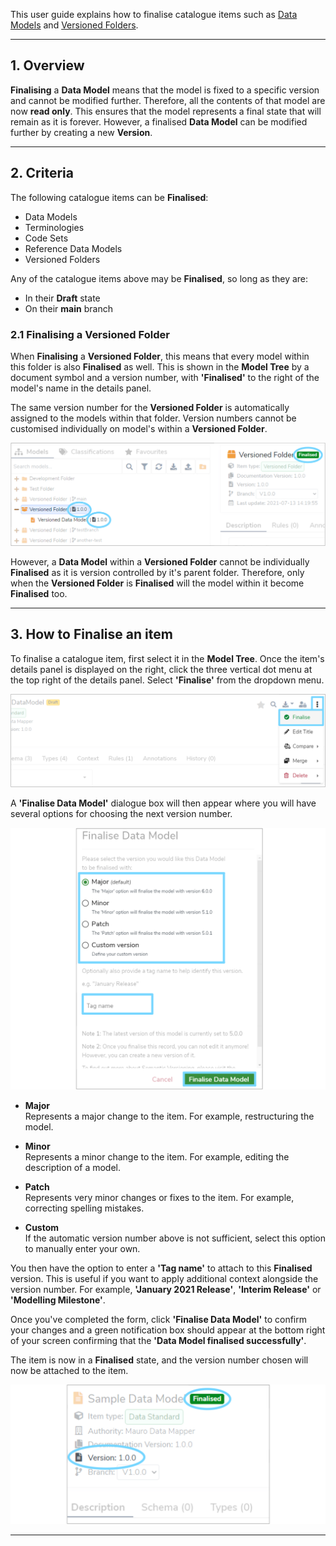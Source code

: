 This user guide explains how to finalise catalogue items such as [Data Models](../../glossary/data-model/data-model.md) and [Versioned Folders](../../glossary/versioned-folder/versioned-folder.md).

---

## 1. Overview

**Finalising** a **Data Model** means that the model is fixed to a specific version and cannot be modified further. Therefore, all the contents of that model are now **read only**. This ensures that the model represents a final state that will remain as it is forever. However, a finalised **Data Model** can be modified further by creating a new **Version**.

---
## 2. Criteria

The following catalogue items can be **Finalised**:

* Data Models
* Terminologies
* Code Sets
* Reference Data Models
* Versioned Folders

Any of the catalogue items above may be **Finalised**, so long as they are:

* In their **Draft** state
* On their **main** branch


### 2.1 Finalising a Versioned Folder

When **Finalising** a **Versioned Folder**, this means that every model within this folder is also **Finalised** as well. This is shown in the **Model Tree** by a document symbol and a version number, with **'Finalised'** to the right of the model's name in the details panel.  

The same version number for the **Versioned Folder** is automatically assigned to the models within that folder. Version numbers cannot be customised individually on model's within a **Versioned Folder**.

![Document symbol and version number to the right of catalogue items in the Model Tree](version-number-model-tree.png)

However, a **Data Model** within a **Versioned Folder** cannot be individually **Finalised** as it is version controlled by it's parent folder. Therefore, only when the **Versioned Folder** is **Finalised** will the model within it become **Finalised** too.

---

## 3. How to Finalise an item

To finalise a catalogue item, first select it in the **Model Tree**. Once the item's details panel is displayed on the right, click the three vertical dot menu at the top right of the details panel. Select **'Finalise'** from the dropdown menu.

![Finalise option in vertical dot dropdown menu](finalise-menu-option.png)

A **'Finalise Data Model'** dialogue box will then appear where you will have several options for choosing the next version number. 

![Finalise Data Model form](finalise-data-model-form.png)

* **Major**  
	Represents a major change to the item. For example, restructuring the model.

* **Minor**  
	Represents a minor change to the item. For example, editing the description of a model.

* **Patch**  
	Represents very minor changes or fixes to the item. For example, correcting spelling mistakes.
	
* **Custom**  
	If the automatic version number above is not sufficient, select this option to manually enter your own.


	
You then have the option to enter a **'Tag name'** to attach to this **Finalised** version. This is useful if you want to apply additional context alongside the version number. For example, **'January 2021 Release'**, **'Interim Release'** or **'Modelling Milestone'**.

Once you've completed the form, click **'Finalise Data Model'** to confirm your changes and a green notification box should appear at the bottom right of your screen confirming that the **'Data Model finalised successfully'**. 

The item is now in a **Finalised** state, and the version number chosen will now be attached to the item.

![Finalised icon and version number in finalised data model details panel](finalised-data-model.png)

---